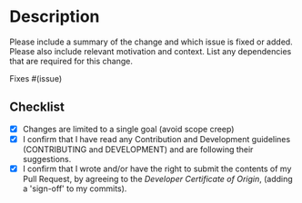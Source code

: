 # Description

Please include a summary of the change and which issue is fixed or added.
Please also include relevant motivation and context.
List any dependencies that are required for this change.

Fixes #(issue)

## Checklist

- [x] Changes are limited to a single goal (avoid scope creep)
- [x] I confirm that I have read any Contribution and Development guidelines (CONTRIBUTING and DEVELOPMENT) and are following their suggestions.
- [x] I confirm that I wrote and/or have the right to submit the contents of my Pull Request, by agreeing to the _Developer Certificate of Origin_, (adding a 'sign-off' to my commits).
